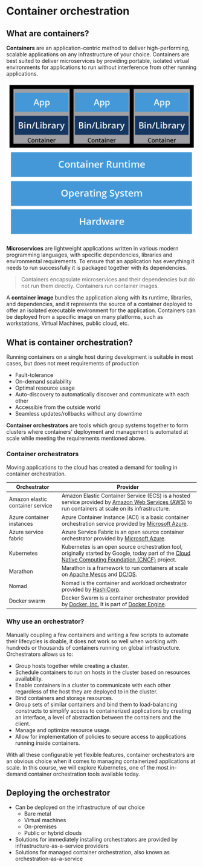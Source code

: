 # Container orchestration

## What are containers?

**Containers** are an application-centric method to deliver high-performing, scalable applications on any infrastructure of your choice. Containers are best suited to deliver microservices by providing portable, isolated virtual environments for applications to run without interference from other running applications.

![Container Deployment](./figures/container-deployment.png)

**Microservices** are lightweight applications written in various modern programming languages, with specific dependencies, libraries and environmental requirements. To ensure that an application has everything it needs to run successfully it is packaged together with its dependencies.

> Containers encapsulate microservices and their dependencies but do not run them directly. Containers run container images.

A **container image** bundles the application along with its runtime, libraries, and dependencies, and it represents the source of a container deployed to offer an isolated executable environment for the application. Containers can be deployed from a specific image on many platforms, such as workstations, Virtual Machines, public cloud, etc.

## What is container orchestration?

Running containers on a single host during development is suitable in most cases, but does not meet requirements of production 

- Fault-tolerance
- On-demand scalability
- Optimal resource usage
- Auto-discovery to automatically discover and communicate with each other
- Accessible from the outside world
- Seamless updates/rollbacks without any downtime

**Container orchestrators** are tools which group systems together to form clusters where containers' deployment and management is automated at scale while meeting the requirements mentioned above.

### Container orchestrators

Moving applications to the cloud has created a demand for tooling in container orchestration.

| Orchestrator   | Provider    |
|--------------- | --------------- |
| Amazon elastic container service | Amazon Elastic Container Service (ECS) is a hosted service provided by [Amazon Web Services (AWS)](https://aws.amazon.com/) to run containers at scale on its infrastructure. |
| Azure container instances | Azure Container Instance (ACI) is a basic container orchestration service provided by [Microsoft Azure](https://azure.microsoft.com/en-us/). |
| Azure service fabric | Azure Service Fabric is an open source container orchestrator provided by [Microsoft Azure](https://azure.microsoft.com/en-us/). |
| Kubernetes | Kubernetes is an open source orchestration tool, originally started by Google, today part of the [Cloud Native Computing Foundation (CNCF)](https://www.cncf.io/) project. |
| Marathon | Marathon is a framework to run containers at scale on [Apache Mesos](https://mesos.apache.org/) and [DC/OS](https://dcos.io/). |
| Nomad | Nomad is the container and workload orchestrator provided by [HashiCorp](https://www.hashicorp.com/). |
| Docker swarm | Docker Swarm is a container orchestrator provided by [Docker, Inc.](https://www.docker.com/) It is part of [Docker Engine](https://docs.docker.com/engine/). |

### Why use an orchestrator?

Manually coupling a few containers and writing a few scripts to automate their lifecycles is doable, it does not work so well when working with hundreds or thousands of containers running on global infrastructure. Orchestrators allows us to: 

- Group hosts together while creating a cluster.
- Schedule containers to run on hosts in the cluster based on resources availability.
- Enable containers in a cluster to communicate with each other regardless of the host they are deployed to in the cluster.
- Bind containers and storage resources.
- Group sets of similar containers and bind them to load-balancing constructs to simplify access to containerized applications by creating an interface, a level of abstraction between the containers and the client.
- Manage and optimize resource usage.
- Allow for implementation of policies to secure access to applications running inside containers.

With all these configurable yet flexible features, container orchestrators are an obvious choice when it comes to managing containerized applications at scale. In this course, we will explore Kubernetes, one of the most in-demand container orchestration tools available today.

## Deploying the orchestrator

- Can be deployed on the infrastructure of our choice
    - Bare metal
    - Virtual machines
    - On-premises
    - Public or hybrid clouds
- Solutions for immediately installing orchestrators are provided by infrastructure-as-a-service providers
- Solutions for managed container orchestration, also known as orchestration-as-a-service
